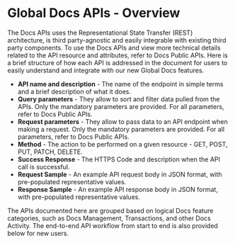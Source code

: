 # Global Docs APIs - Overview

The Docs APIs uses the Representational State Transfer (REST) architecture, is third party-agnostic and easily integrable with existing third party components. To use the Docs APIs and view more technical details related to the API resource and attributes, refer to Docs Public APIs. Here is a brief structure of how each API is addressed in the document for users to easily understand and integrate with our new Global Docs features.

- **API name and description** - The name of the endpoint in simple terms and a brief description of what it does.
- **Query parameters** - They allow to sort and filter data pulled from the APIs. Only the mandatory parameters are provided. For all parameters, refer to Docs Public APIs.
- **Request parameters** - They allow to pass data to an API endpoint when making a request. Only the mandatory parameters are provided. For all parameters, refer to Docs Public APIs.
- **Method** - The action to be performed on a given resource - GET, POST, PUT, PATCH, DELETE.
- **Success Response** - The HTTPS Code and description when the API call is successful.
- **Request Sample** - An example API request body in JSON format, with pre-populated representative values.
- **Response Sample** - An example API response body in JSON format, with pre-populated representative values.

The APIs documented here are grouped based on logical Docs feature categories, such as Docs Management, Transactions, and other Docs Activity. The end-to-end API workflow from start to end is also provided below for new users.
